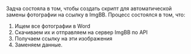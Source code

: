 Задча состояла в том, чтобы создать скрипт для автоматической замены фотографии на ссылку в ImgBB.
Процесс состоялся в том, что:
1. Ищем все фотографии в Word
2. Скачиваем их и отправляем на сервер ImgBB по API
3. Получаем ссылку на эти изображения
4. Заменяем данные.
